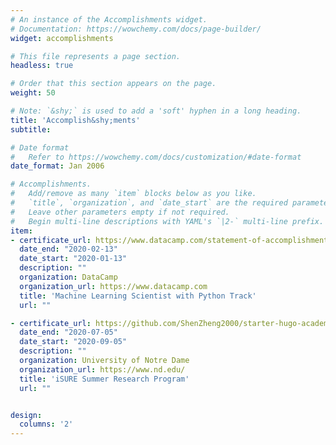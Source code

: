 ```yaml
---
# An instance of the Accomplishments widget.
# Documentation: https://wowchemy.com/docs/page-builder/
widget: accomplishments

# This file represents a page section.
headless: true

# Order that this section appears on the page.
weight: 50

# Note: `&shy;` is used to add a 'soft' hyphen in a long heading.
title: 'Accomplish&shy;ments'
subtitle:

# Date format
#   Refer to https://wowchemy.com/docs/customization/#date-format
date_format: Jan 2006

# Accomplishments.
#   Add/remove as many `item` blocks below as you like.
#   `title`, `organization`, and `date_start` are the required parameters.
#   Leave other parameters empty if not required.
#   Begin multi-line descriptions with YAML's `|2-` multi-line prefix.
item:
- certificate_url: https://www.datacamp.com/statement-of-accomplishment/track/6a8c99d67078274997851ecc37ff18ffb47cad7d
  date_end: "2020-02-13"
  date_start: "2020-01-13"
  description: ""
  organization: DataCamp
  organization_url: https://www.datacamp.com
  title: 'Machine Learning Scientist with Python Track'
  url: ""

- certificate_url: https://github.com/ShenZheng2000/starter-hugo-academic/blob/master/assets/media/icons/brands/iSURE.pdf
  date_end: "2020-07-05"
  date_start: "2020-09-05"
  description: ""
  organization: University of Notre Dame
  organization_url: https://www.nd.edu/
  title: 'iSURE Summer Research Program'
  url: ""


design:
  columns: '2' 
---
```

